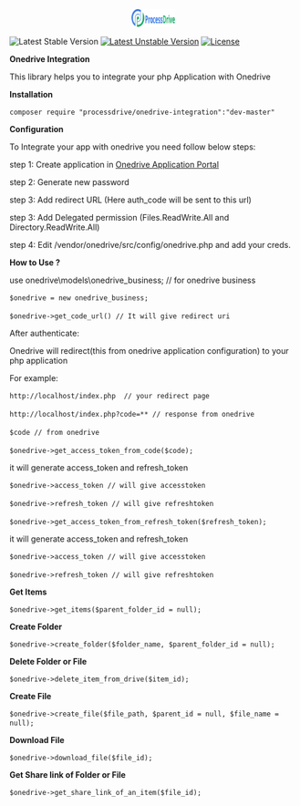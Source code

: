<p align="center">
  <img src="https://raw.githubusercontent.com/antony382/roles-and-permission/master/public/images/logo.png" style="width: 15% !important;max-width: 20% !important;">
</p>

![Latest Stable Version](https://poser.pugx.org/laravel/laravel/v/stable) [![Latest Unstable Version](https://poser.pugx.org/laravel/laravel/v/unstable)](https://packagist.org/packages/laravel/laravel) [![License](https://poser.pugx.org/laravel/laravel/license)](https://packagist.org/packages/laravel/laravel)

**Onedrive Integration**

This library helps you to integrate your php Application with Onedrive

**Installation**
````
composer require "processdrive/onedrive-integration":"dev-master"
````

**Configuration**

To Integrate your app with onedrive you need follow below steps:

step 1: Create application in [Onedrive Application Portal](https://apps.dev.microsoft.com/#/appList)

step 2: Generate new password

step 3: Add redirect URL (Here auth_code will be sent to this url)

step 3: Add Delegated permission (Files.ReadWrite.All and Directory.ReadWrite.All)

step 4: Edit /vendor/onedrive/src/config/onedrive.php and add your creds. 


**How to Use ?**

use onedrive\models\onedrive_business; // for onedrive business
````
$onedrive = new onedrive_business;

$onedrive->get_code_url() // It will give redirect uri
````
After authenticate:

Onedrive will redirect(this from onedrive application configuration) to your php application


For example:
````
http://localhost/index.php  // your redirect page

http://localhost/index.php?code=** // response from onedrive

$code // from onedrive

$onedrive->get_access_token_from_code($code);
````
it will generate access_token and refresh_token
````
$onedrive->access_token // will give accesstoken

$onedrive->refresh_token // will give refreshtoken

$onedrive->get_access_token_from_refresh_token($refresh_token);
````
it will generate access_token and refresh_token
````
$onedrive->access_token // will give accesstoken

$onedrive->refresh_token // will give refreshtoken
````

**Get Items**
````
$onedrive->get_items($parent_folder_id = null); 
````
**Create Folder**
````
$onedrive->create_folder($folder_name, $parent_folder_id = null); 
````
**Delete Folder or File**
````
$onedrive->delete_item_from_drive($item_id);
````
**Create File**
````
$onedrive->create_file($file_path, $parent_id = null, $file_name = null);
````
**Download File**
````
$onedrive->download_file($file_id);
````
**Get Share link of Folder or File**
````
$onedrive->get_share_link_of_an_item($file_id);
````
